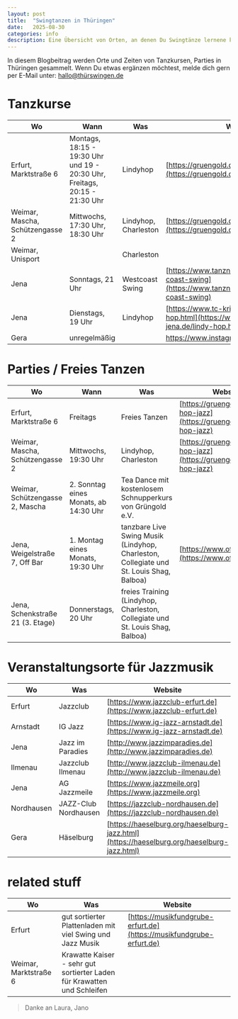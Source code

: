 ```yaml
---
layout: post
title:  "Swingtanzen in Thüringen"
date:   2025-08-30
categories: info
description: Eine Übersicht von Orten, an denen Du Swingtänze lernene kannst.
---
```


In diesem Blogbeitrag werden Orte und Zeiten von Tanzkursen, Parties in Thüringen gesammelt. Wenn Du etwas ergänzen möchtest, melde dich gern per E-Mail unter: hallo@thürswingen.de

# Tanzkurse

| Wo | Wann | Was | Website
|----|------|-----|--------
| Erfurt, Marktstraße 6 | Montags, 18:15 - 19:30 Uhr und 19 - 20:30 Uhr, Freitags, 20:15 - 21:30 Uhr | Lindyhop | [https://gruengold.de/lindy-hop-jazz](https://gruengold.de/lindy-hop-jazz)
| Weimar, Mascha, Schützengasse 2 | Mittwochs, 17:30 Uhr, 18:30 Uhr | Lindyhop, Charleston | [https://gruengold.de/lindy-hop-jazz](https://gruengold.de/lindy-hop-jazz)
| Weimar, Unisport |  | Charleston
| Jena | Sonntags, 21 Uhr | Westcoast Swing | [https://www.tanznaeder.de/tanzkurs/west-coast-swing](https://www.tanznaeder.de/tanzkurs/west-coast-swing)
| Jena | Dienstags, 19 Uhr | Lindyhop | [https://www.tc-kristall-jena.de/lindy-hop.html](https://www.tc-kristall-jena.de/lindy-hop.html)
| Gera | unregelmäßig | | https://www.instagram.com/lindy_hop_gera/

# Parties / Freies Tanzen

| Wo | Wann | Was | Website
|----|------|-----|--------
| Erfurt, Marktstraße 6 | Freitags | Freies Tanzen | [https://gruengold.de/lindy-hop-jazz](https://gruengold.de/lindy-hop-jazz)
| Weimar, Mascha, Schützengasse 2 | Mittwochs, 19:30 Uhr | Lindyhop, Charleston | [https://gruengold.de/lindy-hop-jazz](https://gruengold.de/lindy-hop-jazz)
| Weimar, Schützengasse 2, Mascha | 2. Sonntag eines Monats, ab 14:30 Uhr | Tea Dance mit kostenlosem Schnupperkurs von Grüngold e.V.
| Jena, Weigelstraße 7, Off Bar | 1. Montag eines Monats, 19:30 Uhr | tanzbare Live Swing Musik (Lindyhop, Charleston, Collegiate und St. Louis Shag, Balboa) | [https://www.off-jena.de](https://www.off-jena.de)
| Jena, Schenkstraße 21 (3. Etage) | Donnerstags, 20 Uhr | freies Training (Lindyhop, Charleston, Collegiate und St. Louis Shag, Balboa)


# Veranstaltungsorte für Jazzmusik

| Wo | Was | Website
|----|-----|--------
| Erfurt | Jazzclub | [https://www.jazzclub-erfurt.de](https://www.jazzclub-erfurt.de)
| Arnstadt | IG Jazz | [https://www.ig-jazz-arnstadt.de](https://www.ig-jazz-arnstadt.de)
| Jena | Jazz im Paradies | [http://www.jazzimparadies.de](http://www.jazzimparadies.de)
| Ilmenau | Jazzclub Ilmenau | [http://www.jazzclub-ilmenau.de](http://www.jazzclub-ilmenau.de)
| Jena | AG Jazzmeile | [https://www.jazzmeile.org](https://www.jazzmeile.org)
| Nordhausen | JAZZ-Club Nordhausen | [https://jazzclub-nordhausen.de](https://jazzclub-nordhausen.de)
| Gera | Häselburg | [https://haeselburg.org/haeselburg-jazz.html](https://haeselburg.org/haeselburg-jazz.html)


# related stuff

| Wo | Was | Website
|----|-----|--------
| Erfurt | gut sortierter Plattenladen mit viel Swing und Jazz Musik | [https://musikfundgrube-erfurt.de](https://musikfundgrube-erfurt.de)
| Weimar, Marktstraße 6 | Krawatte Kaiser - sehr gut sortierter Laden für Krawatten und Schleifen

> Danke an Laura, Jano
